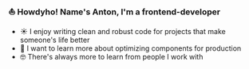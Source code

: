 ### ⛵ Howdyho! Name's Anton, I'm a frontend-developer

- ☀️ I enjoy writing clean and robust code for projects that make someone's life better
- 🌱 I want to learn more about optimizing components for production
- 🤓 There's always more to learn from people I work with

<!--
**qholzweg/qholzweg** is a ✨ _special_ ✨ repository because its `README.md` (this file) appears on your GitHub profile.

Here are some ideas to get you started:

- 🔭 I’m currently working on ...
- 🌱 I’m currently learning ...
- 👯 I’m looking to collaborate on ...
- 🤔 I’m looking for help with ...
- 💬 Ask me about ...
- 📫 How to reach me: ...
- 😄 Pronouns: ...
- ⚡ Fun fact: ...
-->
